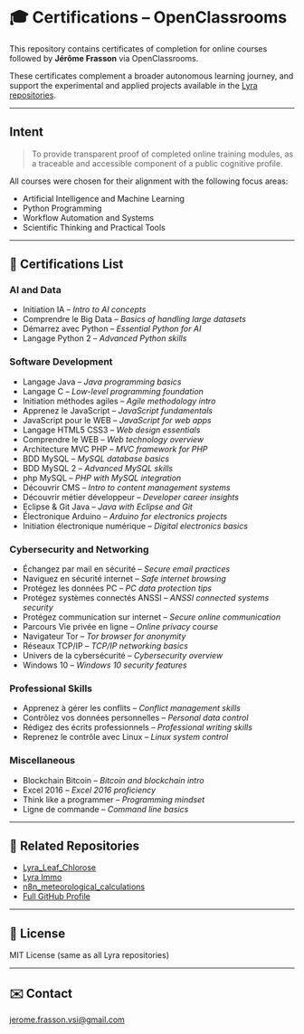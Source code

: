 # 🎓 Certifications – OpenClassrooms

This repository contains certificates of completion for online courses followed by **Jérôme Frasson** via OpenClassrooms.

These certificates complement a broader autonomous learning journey, and support the experimental and applied projects available in the [Lyra repositories](https://github.com/Jerome-X1).

---

##  Intent
> To provide transparent proof of completed online training modules, as a traceable and accessible component of a public cognitive profile. 

All courses were chosen for their alignment with the following focus areas:
- Artificial Intelligence and Machine Learning
- Python Programming
- Workflow Automation and Systems
- Scientific Thinking and Practical Tools

---

## 📂 Certifications List

### AI and Data
- Initiation IA – *Intro to AI concepts*
- Comprendre le Big Data – *Basics of handling large datasets*
- Démarrez avec Python – *Essential Python for AI*
- Langage Python 2 – *Advanced Python skills*

### Software Development
- Langage Java – *Java programming basics*
- Langage C – *Low-level programming foundation*
- Initiation méthodes agiles – *Agile methodology intro*
- Apprenez le JavaScript – *JavaScript fundamentals*
- JavaScript pour le WEB – *JavaScript for web apps*
- Langage HTML5 CSS3 – *Web design essentials*
- Comprendre le WEB – *Web technology overview*
- Architecture MVC PHP – *MVC framework for PHP*
- BDD MySQL – *MySQL database basics*
- BDD MySQL 2 – *Advanced MySQL skills*
- php MySQL – *PHP with MySQL integration*
- Découvrir CMS – *Intro to content management systems*
- Découvrir métier développeur – *Developer career insights*
- Eclipse & Git Java – *Java with Eclipse and Git*
- Électronique Arduino – *Arduino for electronics projects*
- Initiation électronique numérique – *Digital electronics basics*

### Cybersecurity and Networking
- Échangez par mail en sécurité – *Secure email practices*
- Naviguez en sécurité internet – *Safe internet browsing*
- Protégez les données PC – *PC data protection tips*
- Protégez systèmes connectés ANSSI – *ANSSI connected systems security*
- Protégez communication sur internet – *Secure online communication*
- Parcours Vie privée en ligne – *Online privacy course*
- Navigateur Tor – *Tor browser for anonymity*
- Réseaux TCP/IP – *TCP/IP networking basics*
- Univers de la cybersécurité – *Cybersecurity overview*
- Windows 10 – *Windows 10 security features*

### Professional Skills
- Apprenez à gérer les conflits – *Conflict management skills*
- Contrôlez vos données personnelles – *Personal data control*
- Rédigez des écrits professionnels – *Professional writing skills*
- Reprenez le contrôle avec Linux – *Linux system control*

### Miscellaneous
- Blockchain Bitcoin – *Bitcoin and blockchain intro*
- Excel 2016 – *Excel 2016 proficiency*
- Think like a programmer – *Programming mindset*
- Ligne de commande – *Command line basics*

---

## 🔗 Related Repositories
- [Lyra_Leaf_Chlorose](https://github.com/Jerome-openclassroom/Leaf_Chlorose_CNN_Training)
- [Lyra Immo](https://github.com/Jerome-openclassroom/lyra_immo)
- [n8n_meteorological_calculations](https://github.com/Jerome-openclassroom/n8n_meteorological_calculations)
- [Full GitHub Profile](https://github.com/Jerome-openclassroom)

---

## 📜 License
MIT License (same as all Lyra repositories)

---

## ✉️ Contact
jerome.frasson.vsi@gmail.com
